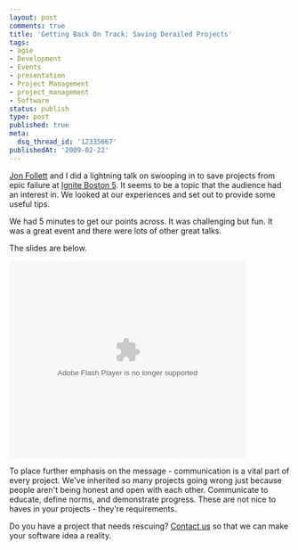 ```yaml
---
layout: post
comments: true
title: 'Getting Back On Track: Saving Derailed Projects'
tags:
- agie
- Development
- Events
- presentation
- Project Management
- project_management
- Software
status: publish
type: post
published: true
meta:
  dsq_thread_id: '12335667'
publishedAt: '2009-02-22'
---
```


[Jon Follett](https://www.hotknifedesign.com) and I did a lightning talk on swooping in to save projects from epic failure at [Ignite Boston 5](https://ignite.oreilly.com/2009/01/ignite-boston-5.html). It seems to be a topic that the audience had an interest in. We looked at our experiences and set out to provide some useful tips.

We had 5 minutes to get our points across. It was challenging but fun. It was a great event and there were lots of other great talks.

The slides are below.

<div style='width:425px;text-align:left'><object style='margin:0px' width='425' height='355'><param name='movie' value='https://static.slideshare.net/swf/ssplayer2.swf?doc=derailedprojectsrevigniteboston5-1234890488254345-1&stripped_title=getting-back-on-track-saving-derailed-projects-lightning-talk-from-oreilly-ignite-boston-5' /><param name='allowFullScreen' value='true'/><param name='allowScriptAccess' value='always'/><embed src='https://static.slideshare.net/swf/ssplayer2.swf?doc=derailedprojectsrevigniteboston5-1234890488254345-1&stripped_title=getting-back-on-track-saving-derailed-projects-lightning-talk-from-oreilly-ignite-boston-5' type='application/x-shockwave-flash' allowscriptaccess='always' allowfullscreen='true' width='425' height='355'></embed></object></div>

To place further emphasis on the message - communication is a vital part of every project. We've inherited so many projects going wrong just because people aren't being honest and open with each other. Communicate to educate, define norms, and demonstrate progress. These are not nice to haves in your projects - they're requirements.

Do you have a project that needs rescuing? [Contact us](https://www.enlightsolutions.com/contact-us/) so that we can make your software idea a reality.
